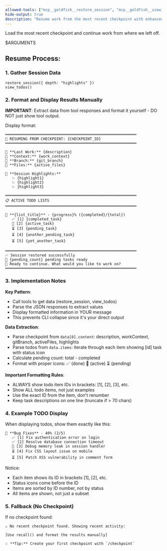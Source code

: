 ```yaml
---
allowed-tools: ["mcp__goldfish__restore_session", "mcp__goldfish__view_todos", "mcp__goldfish__timeline", "mcp__goldfish__recall"]
hide-output: true
description: "Resume work from the most recent checkpoint with enhanced display"
---
```


Load the most recent checkpoint and continue work from where we left off.

$ARGUMENTS

## Resume Process:

### 1. Gather Session Data
```
restore_session({ depth: "highlights" })
view_todos()
```

### 2. Format and Display Results Manually
**IMPORTANT**: Extract data from tool responses and format it yourself - DO NOT just show tool output.

Display format:
```
═══════════════════════════════════════════════════════════
📍 RESUMING FROM CHECKPOINT: {CHECKPOINT_ID}
═══════════════════════════════════════════════════════════

📝 **Last Work:** {description}
🎯 **Context:** {work_context}
🌿 **Branch:** {git_branch}
📁 **Files:** {active_files}

🌟 **Session Highlights:**
   ✨ {highlight1}
   ✨ {highlight2}
   ✨ {highlight3}

═══════════════════════════════════════════════════════════
📋 ACTIVE TODO LISTS
═══════════════════════════════════════════════════════════

📝 **{list_title}** - {progress}% ({completed}/{total})
   ✅ [1] {completed_task}
   🔄 [2] {active_task}
   ⏳ [3] {pending_task}
   ⏳ [4] {another_pending_task}
   ⏳ [5] {yet_another_task}

═══════════════════════════════════════════════════════════
✅ Session restored successfully
📝 {pending_count} pending tasks ready
🚀 Ready to continue. What would you like to work on?
═══════════════════════════════════════════════════════════
```

### 3. Implementation Notes

**Key Pattern**: 
- Call tools to get data (restore_session, view_todos)
- Parse the JSON responses to extract values
- Display formatted information in YOUR message
- This prevents CLI collapse since it's your direct output

**Data Extraction**:
- Parse checkpoint from `data[0].content`: description, workContext, gitBranch, activeFiles, highlights
- Parse todos from `data.items`: iterate through each item showing [id] task with status icon
- Calculate pending count: total - completed
- Format with proper icons: ✅ (done) 🔄 (active) ⏳ (pending)

**Important Formatting Rules**:
- ALWAYS show todo item IDs in brackets: [1], [2], [3], etc.
- Show ALL todo items, not just examples
- Use the exact ID from the item, don't renumber
- Keep task descriptions on one line (truncate if > 70 chars)

### 4. Example TODO Display
When displaying todos, show them exactly like this:
```
📝 **Bug Fixes** - 40% (2/5)
   ✅ [1] Fix authentication error on login
   ✅ [2] Resolve database connection timeout
   🔄 [3] Debug memory leak in session handler
   ⏳ [4] Fix CSS layout issue on mobile
   ⏳ [5] Patch XSS vulnerability in comment form
```

Notice:
- Each item shows its ID in brackets [1], [2], etc.
- Status icons come before the ID
- Items are sorted by ID number, not by status
- All items are shown, not just a subset

### 5. Fallback (No Checkpoint)
If no checkpoint found:
```
⚠️ No recent checkpoint found. Showing recent activity:

[Use recall() and format the results manually]

💡 **Tip:** Create your first checkpoint with `/checkpoint`
```